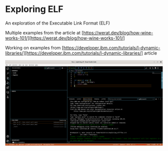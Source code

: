 # Exploring ELF
An exploration of the Executable Link Format (ELF) 

Multiple examples from the article at [https://werat.dev/blog/how-wine-works-101/][https://werat.dev/blog/how-wine-works-101/]

Working on examples from [https://developer.ibm.com/tutorials/l-dynamic-libraries/][https://developer.ibm.com/tutorials/l-dynamic-libraries/] article 

![Visual Studio Code Screenshot Debugging Simple App](Screenshots/gdb-elf-app-in-vscode1.png)
